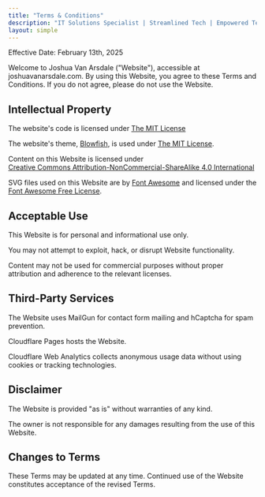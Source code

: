 ```yaml
---
title: "Terms & Conditions"
description: "IT Solutions Specialist | Streamlined Tech | Empowered Teams | Secured Solutions"
layout: simple
---
```


Effective Date: February 13th, 2025

Welcome to Joshua Van Arsdale ("Website"), accessible at joshuavanarsdale.com. By using this Website, you agree to these Terms and Conditions. If you do not agree, please do not use the Website.

## Intellectual Property

The website's code is licensed under [The MIT License](/mit-license)

The website's theme, [Blowfish](https://github.com/nunocoracao/blowfish), is used under [The MIT License](https://github.com/nunocoracao/blowfish?tab=MIT-1-ov-file).

<p xmlns:cc="http://creativecommons.org/ns#" >Content on this Website is licensed under <a href="https://creativecommons.org/licenses/by-nc-sa/4.0/?ref=chooser-v1" target="_blank" rel="license noopener noreferrer" style="display:inline-block;">Creative Commons Attribution-NonCommercial-ShareAlike 4.0 International</a></p>

SVG files used on this Website are by [Font Awesome](https://fontawesome.com/) and licensed under the [Font Awesome Free License](https://fontawesome.com/license/free).

## Acceptable Use

This Website is for personal and informational use only.

You may not attempt to exploit, hack, or disrupt Website functionality.

Content may not be used for commercial purposes without proper attribution and adherence to the relevant licenses.

## Third-Party Services

The Website uses MailGun for contact form mailing and hCaptcha for spam prevention.

Cloudflare Pages hosts the Website.

Cloudflare Web Analytics collects anonymous usage data without using cookies or tracking technologies.

## Disclaimer

The Website is provided "as is" without warranties of any kind.

The owner is not responsible for any damages resulting from the use of this Website.

## Changes to Terms

These Terms may be updated at any time. Continued use of the Website constitutes acceptance of the revised Terms.
